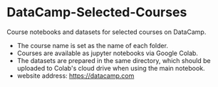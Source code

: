 # DataCamp-Selected-Courses
Course notebooks and datasets for selected courses on DataCamp. 
- The course name is set as the name of each folder. 
- Courses are available as jupyter notebooks via Google Colab.
- The datasets are prepared in the same directory, which should be uploaded to Colab's cloud drive when using the main notebook.
- website address: https://datacamp.com
